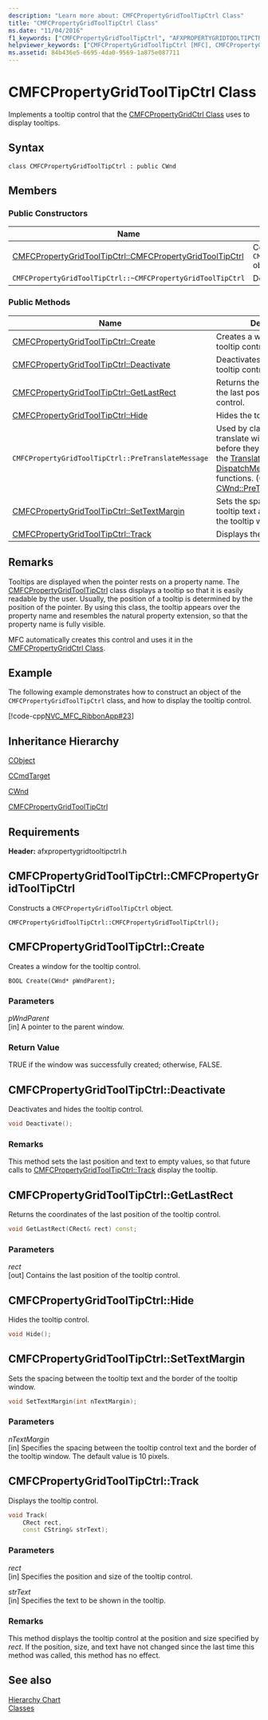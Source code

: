 ```yaml
---
description: "Learn more about: CMFCPropertyGridToolTipCtrl Class"
title: "CMFCPropertyGridToolTipCtrl Class"
ms.date: "11/04/2016"
f1_keywords: ["CMFCPropertyGridToolTipCtrl", "AFXPROPERTYGRIDTOOLTIPCTRL/CMFCPropertyGridToolTipCtrl", "AFXPROPERTYGRIDTOOLTIPCTRL/CMFCPropertyGridToolTipCtrl::CMFCPropertyGridToolTipCtrl", "AFXPROPERTYGRIDTOOLTIPCTRL/CMFCPropertyGridToolTipCtrl::Create", "AFXPROPERTYGRIDTOOLTIPCTRL/CMFCPropertyGridToolTipCtrl::Deactivate", "AFXPROPERTYGRIDTOOLTIPCTRL/CMFCPropertyGridToolTipCtrl::GetLastRect", "AFXPROPERTYGRIDTOOLTIPCTRL/CMFCPropertyGridToolTipCtrl::Hide", "AFXPROPERTYGRIDTOOLTIPCTRL/CMFCPropertyGridToolTipCtrl::SetTextMargin", "AFXPROPERTYGRIDTOOLTIPCTRL/CMFCPropertyGridToolTipCtrl::Track"]
helpviewer_keywords: ["CMFCPropertyGridToolTipCtrl [MFC], CMFCPropertyGridToolTipCtrl", "CMFCPropertyGridToolTipCtrl [MFC], Create", "CMFCPropertyGridToolTipCtrl [MFC], Deactivate", "CMFCPropertyGridToolTipCtrl [MFC], GetLastRect", "CMFCPropertyGridToolTipCtrl [MFC], Hide", "CMFCPropertyGridToolTipCtrl [MFC], SetTextMargin", "CMFCPropertyGridToolTipCtrl [MFC], Track"]
ms.assetid: 84b436e5-6695-4da0-9569-1a875e087711
---
```

# CMFCPropertyGridToolTipCtrl Class

Implements a tooltip control that the [CMFCPropertyGridCtrl Class](../../mfc/reference/cmfcpropertygridctrl-class.md) uses to display tooltips.

## Syntax

```
class CMFCPropertyGridToolTipCtrl : public CWnd
```

## Members

### Public Constructors

|Name|Description|
|-|-|
|[CMFCPropertyGridToolTipCtrl::CMFCPropertyGridToolTipCtrl](#cmfcpropertygridtooltipctrl)|Constructs a `CMFCPropertyGridToolTipCtrl` object.|
|`CMFCPropertyGridToolTipCtrl::~CMFCPropertyGridToolTipCtrl`|Destructor.|

### Public Methods

|Name|Description|
|-|-|
|[CMFCPropertyGridToolTipCtrl::Create](#create)|Creates a window for the tooltip control.|
|[CMFCPropertyGridToolTipCtrl::Deactivate](#deactivate)|Deactivates and hides the tooltip control.|
|[CMFCPropertyGridToolTipCtrl::GetLastRect](#getlastrect)|Returns the coordinates of the last position of the tooltip control.|
|[CMFCPropertyGridToolTipCtrl::Hide](#hide)|Hides the tooltip control.|
|`CMFCPropertyGridToolTipCtrl::PreTranslateMessage`|Used by class [CWinApp](../../mfc/reference/cwinapp-class.md) to translate window messages before they are dispatched to the [TranslateMessage](/windows/win32/api/winuser/nf-winuser-translatemessage) and [DispatchMessage](/windows/win32/api/winuser/nf-winuser-dispatchmessage) Windows functions. (Overrides [CWnd::PreTranslateMessage](../../mfc/reference/cwnd-class.md#pretranslatemessage).)|
|[CMFCPropertyGridToolTipCtrl::SetTextMargin](#settextmargin)|Sets the spacing between the tooltip text and the border of the tooltip window.|
|[CMFCPropertyGridToolTipCtrl::Track](#track)|Displays the tooltip control.|

## Remarks

Tooltips are displayed when the pointer rests on a property name. The [CMFCPropertyGridToolTipCtrl](../../mfc/reference/cmfcpropertygridtooltipctrl-class.md) class displays a tooltip so that it is easily readable by the user. Usually, the position of a tooltip is determined by the position of the pointer. By using this class, the tooltip appears over the property name and resembles the natural property extension, so that the property name is fully visible.

MFC automatically creates this control and uses it in the [CMFCPropertyGridCtrl Class](../../mfc/reference/cmfcpropertygridctrl-class.md).

## Example

The following example demonstrates how to construct an object of the `CMFCPropertyGridToolTipCtrl` class, and how to display the tooltip control.

[!code-cpp[NVC_MFC_RibbonApp#23](../../mfc/reference/codesnippet/cpp/cmfcpropertygridtooltipctrl-class_1.cpp)]

## Inheritance Hierarchy

[CObject](../../mfc/reference/cobject-class.md)

[CCmdTarget](../../mfc/reference/ccmdtarget-class.md)

[CWnd](../../mfc/reference/cwnd-class.md)

[CMFCPropertyGridToolTipCtrl](../../mfc/reference/cmfcpropertygridtooltipctrl-class.md)

## Requirements

**Header:** afxpropertygridtooltipctrl.h

## <a name="cmfcpropertygridtooltipctrl"></a> CMFCPropertyGridToolTipCtrl::CMFCPropertyGridToolTipCtrl

Constructs a `CMFCPropertyGridToolTipCtrl` object.

```
CMFCPropertyGridToolTipCtrl::CMFCPropertyGridToolTipCtrl();
```

## <a name="create"></a> CMFCPropertyGridToolTipCtrl::Create

Creates a window for the tooltip control.

```
BOOL Create(CWnd* pWndParent);
```

### Parameters

*pWndParent*<br/>
[in] A pointer to the parent window.

### Return Value

TRUE if the window was successfully created; otherwise, FALSE.

## <a name="deactivate"></a> CMFCPropertyGridToolTipCtrl::Deactivate

Deactivates and hides the tooltip control.

```cpp
void Deactivate();
```

### Remarks

This method sets the last position and text to empty values, so that future calls to [CMFCPropertyGridToolTipCtrl::Track](#track) display the tooltip.

## <a name="getlastrect"></a> CMFCPropertyGridToolTipCtrl::GetLastRect

Returns the coordinates of the last position of the tooltip control.

```cpp
void GetLastRect(CRect& rect) const;
```

### Parameters

*rect*<br/>
[out] Contains the last position of the tooltip control.

## <a name="hide"></a> CMFCPropertyGridToolTipCtrl::Hide

Hides the tooltip control.

```cpp
void Hide();
```

## <a name="settextmargin"></a> CMFCPropertyGridToolTipCtrl::SetTextMargin

Sets the spacing between the tooltip text and the border of the tooltip window.

```cpp
void SetTextMargin(int nTextMargin);
```

### Parameters

*nTextMargin*<br/>
[in] Specifies the spacing between the tooltip control text and the border of the tooltip window. The default value is 10 pixels.

## <a name="track"></a> CMFCPropertyGridToolTipCtrl::Track

Displays the tooltip control.

```cpp
void Track(
    CRect rect,
    const CString& strText);
```

### Parameters

*rect*<br/>
[in] Specifies the position and size of the tooltip control.

*strText*<br/>
[in] Specifies the text to be shown in the tooltip.

### Remarks

This method displays the tooltip control at the position and size specified by *rect*. If the position, size, and text have not changed since the last time this method was called, this method has no effect.

## See also

[Hierarchy Chart](../../mfc/hierarchy-chart.md)<br/>
[Classes](../../mfc/reference/mfc-classes.md)
